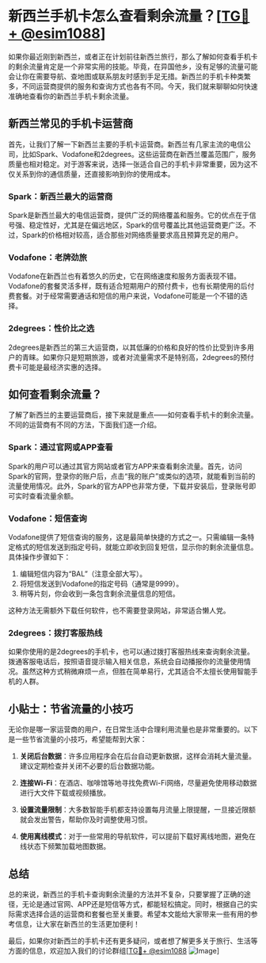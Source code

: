 # 新西兰手机卡怎么查看剩余流量？[[TG💪+ @esim1088](https://t.me/s/esim1088)]

如果你最近刚到新西兰，或者正在计划前往新西兰旅行，那么了解如何查看手机卡的剩余流量肯定是一个非常实用的技能。毕竟，在异国他乡，没有足够的流量可能会让你在需要导航、查地图或联系朋友时感到手足无措。新西兰的手机卡种类繁多，不同运营商提供的服务和查询方式也各有不同。今天，我们就来聊聊如何快速准确地查看你的新西兰手机卡剩余流量。

## 新西兰常见的手机卡运营商

首先，让我们了解一下新西兰主要的手机卡运营商。新西兰有几家主流的电信公司，比如Spark、Vodafone和2degrees。这些运营商在新西兰覆盖范围广，服务质量也相对稳定。对于游客来说，选择一张适合自己的手机卡非常重要，因为这不仅关系到你的通信质量，还直接影响到你的使用成本。

### Spark：新西兰最大的运营商

Spark是新西兰最大的电信运营商，提供广泛的网络覆盖和服务。它的优点在于信号强、稳定性好，尤其是在偏远地区，Spark的信号覆盖比其他运营商更广泛。不过，Spark的价格相对较高，适合那些对网络质量要求高且预算充足的用户。

### Vodafone：老牌劲旅

Vodafone在新西兰也有着悠久的历史，它在网络速度和服务方面表现不错。Vodafone的套餐灵活多样，既有适合短期用户的预付费卡，也有长期使用的后付费套餐。对于经常需要通话和短信的用户来说，Vodafone可能是一个不错的选择。

### 2degrees：性价比之选

2degrees是新西兰的第三大运营商，以其低廉的价格和良好的性价比受到许多用户的青睐。如果你只是短期旅游，或者对流量需求不是特别高，2degrees的预付费卡可能是最经济实惠的选择。

## 如何查看剩余流量？

了解了新西兰的主要运营商后，接下来就是重点——如何查看手机卡的剩余流量。不同的运营商有不同的方法，下面我们逐一介绍。

### Spark：通过官网或APP查看

Spark的用户可以通过其官方网站或者官方APP来查看剩余流量。首先，访问Spark的官网，登录你的账户后，点击“我的账户”或类似的选项，就能看到当前的流量使用情况。此外，Spark的官方APP也非常方便，下载并安装后，登录账号即可实时查看流量余额。

### Vodafone：短信查询

Vodafone提供了短信查询的服务，这是最简单快捷的方式之一。只需编辑一条特定格式的短信发送到指定号码，就能立即收到回复短信，显示你的剩余流量信息。具体操作步骤如下：

1. 编辑短信内容为“BAL”（注意全部大写）。
2. 将短信发送到Vodafone的指定号码（通常是9999）。
3. 稍等片刻，你会收到一条包含剩余流量信息的短信。

这种方法无需额外下载任何软件，也不需要登录网站，非常适合懒人党。

### 2degrees：拨打客服热线

如果你使用的是2degrees的手机卡，也可以通过拨打客服热线来查询剩余流量。拨通客服电话后，按照语音提示输入相关信息，系统会自动播报你的流量使用情况。虽然这种方式稍微麻烦一点，但胜在简单易行，尤其适合不太擅长使用智能手机的人群。

## 小贴士：节省流量的小技巧

无论你是哪一家运营商的用户，在日常生活中合理利用流量也是非常重要的。以下是一些节省流量的小技巧，希望能帮到大家：

1. **关闭后台数据**：许多应用程序会在后台自动更新数据，这样会消耗大量流量。建议定期检查并关闭不必要的后台数据功能。
   
2. **连接Wi-Fi**：在酒店、咖啡馆等地寻找免费Wi-Fi网络，尽量避免使用移动数据进行大文件下载或视频播放。

3. **设置流量限制**：大多数智能手机都支持设置每月流量上限提醒，一旦接近限额就会发出警告，帮助你及时调整使用习惯。

4. **使用离线模式**：对于一些常用的导航软件，可以提前下载好离线地图，避免在线状态下频繁加载地图数据。

## 总结

总的来说，新西兰的手机卡查询剩余流量的方法并不复杂，只要掌握了正确的途径，无论是通过官网、APP还是短信等方式，都能轻松搞定。同时，根据自己的实际需求选择合适的运营商和套餐也至关重要。希望本文能给大家带来一些有用的参考信息，让大家在新西兰的生活更加便利！

最后，如果你对新西兰的手机卡还有更多疑问，或者想了解更多关于旅行、生活等方面的信息，欢迎加入我们的讨论群组[[TG💪+ @esim1088](https://t.me/s/esim1088) ![Image](https://i.postimg.cc/4NQfJmqS/Snipaste-2025-05-13-00-14-12.png)]